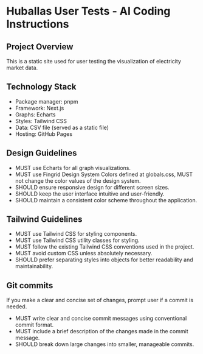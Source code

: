 # Huballas User Tests - AI Coding Instructions

## Project Overview
This is a static site used for user testing the visualization of electricity market data.

## Technology Stack
- Package manager: pnpm
- Framework: Next.js
- Graphs: Echarts
- Styles: Tailwind CSS
- Data: CSV file (served as a static file)
- Hosting: GitHub Pages

## Design Guidelines
- MUST use Echarts for all graph visualizations.
- MUST use Fingrid Design System Colors defined at globals.css, MUST not change the color values of the design system.
- SHOULD ensure responsive design for different screen sizes.
- SHOULD keep the user interface intuitive and user-friendly.
- SHOULD maintain a consistent color scheme throughout the application.

## Tailwind Guidelines
- MUST use Tailwind CSS for styling components.
- MUST use Tailwind CSS utility classes for styling.
- MUST follow the existing Tailwind CSS conventions used in the project.
- MUST avoid custom CSS unless absolutely necessary.
- SHOULD prefer separating styles into objects for better readability and maintainability.

## Git commits
If you make a clear and concise set of changes, prompt user if a commit is needed.

- MUST write clear and concise commit messages using conventional commit format.
- MUST include a brief description of the changes made in the commit message.
- SHOULD break down large changes into smaller, manageable commits.

